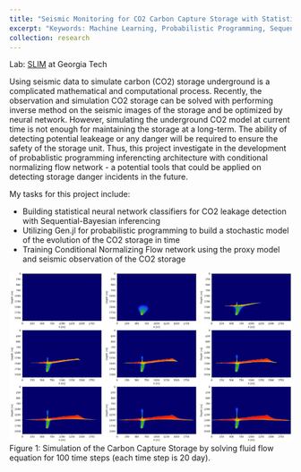 ```yaml
---
title: "Seismic Monitoring for CO2 Carbon Capture Storage with Statistical Machine Learning Approach"
excerpt: "Keywords: Machine Learning, Probabilistic Programming, Sequential Bayesian Infernece, Seismology, Computer Imaging, Carbon Capture Storage (CCS)<br/>"
collection: research
---
```

Lab: [SLIM](https://slim.gatech.edu/) at Georgia Tech

Using seismic data to simulate carbon (CO2) storage underground is a complicated mathematical and computational process. Recently, the observation and simulation CO2 storage can be solved with performing inverse method on the seismic images of the storage and be optimized by neural network. However, simulating the underground CO2 model at current time is not enough for maintaining the storage at a long-term. The ability of detecting potential leakeage or any danger will be required to ensure the safety of the storage unit. Thus, this project investigate in the development of probablistic programming inferencting architecture with conditional normalizing flow network - a potential tools that could be applied on detecting storage danger incidents in the future.

My tasks for this project include:
* Building statistical neural network classifiers for CO2 leakage detection with Sequential-Bayesian inferencing 
* Utilizing Gen.jl for probabilistic programming to build a stochastic model of the evolution of the CO2 storage in time 
* Training Conditional Normalizing Flow network using the proxy model and seismic observation of the CO2 storage

<img src='/images/slimm.png'>
Figure 1: Simulation of the Carbon Capture Storage by solving fluid flow equation for 100 time steps (each time step is 20 day).
